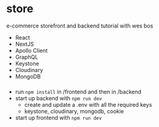 # store
e-commerce storefront and backend tutorial with wes bos

- React
- NextJS
- Apollo Client
- GraphQL
- Keystone
- Cloudinary
- MongoDB

###
- run `npm install` in /frontend and then in /backend
- start up backend with `npm run dev`
  - create and update a .env with all the required keys
  - keystone, cloudinary, mongodb, cookie
- start up frontend with `npm run dev`
